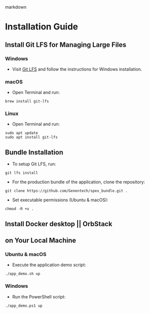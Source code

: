 markdown
# Installation Guide

## Install Git LFS for Managing Large Files

### Windows
- Visit [Git LFS](https://git-lfs.github.com/) and follow the instructions for Windows installation.

### macOS
- Open Terminal and run:
```
brew install git-lfs
```

### Linux
- Open Terminal and run:
```
sudo apt update
sudo apt install git-lfs
```

## Bundle Installation

- To setup Git LFS, run:
```
git lfs install
```

- For the production bundle of the application, clone the repository:
```
git clone https://github.com/Genentech/spex_bundle.git .
```

- Set executable permissions (Ubuntu & macOS):
```
chmod -R +x .
```

## Install Docker desktop || OrbStack 
## on Your Local Machine 

### Ubuntu & macOS
- Execute the application demo script:
```
./app_demo.sh up
```

### Windows
- Run the PowerShell script:
```
./app_demo.ps1 up
```